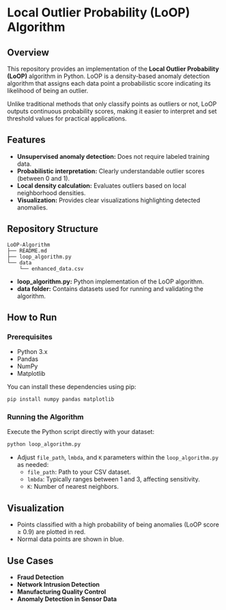 # Local Outlier Probability (LoOP) Algorithm

## Overview

This repository provides an implementation of the **Local Outlier Probability (LoOP)** algorithm in Python. LoOP is a density-based anomaly detection algorithm that assigns each data point a probabilistic score indicating its likelihood of being an outlier.

Unlike traditional methods that only classify points as outliers or not, LoOP outputs continuous probability scores, making it easier to interpret and set threshold values for practical applications.

## Features

- **Unsupervised anomaly detection:** Does not require labeled training data.
- **Probabilistic interpretation:** Clearly understandable outlier scores (between 0 and 1).
- **Local density calculation:** Evaluates outliers based on local neighborhood densities.
- **Visualization:** Provides clear visualizations highlighting detected anomalies.

## Repository Structure

```
LoOP-Algorithm
├── README.md
├── loop_algorithm.py
└── data
    └── enhanced_data.csv
```

- **loop_algorithm.py:** Python implementation of the LoOP algorithm.
- **data folder:** Contains datasets used for running and validating the algorithm.

## How to Run

### Prerequisites

- Python 3.x
- Pandas
- NumPy
- Matplotlib

You can install these dependencies using pip:

```bash
pip install numpy pandas matplotlib
```

### Running the Algorithm

Execute the Python script directly with your dataset:

```bash
python loop_algorithm.py
```

- Adjust `file_path`, `lmbda`, and `K` parameters within the `loop_algorithm.py` as needed:
  - `file_path`: Path to your CSV dataset.
  - `lmbda`: Typically ranges between 1 and 3, affecting sensitivity.
  - `K`: Number of nearest neighbors.

## Visualization

- Points classified with a high probability of being anomalies (LoOP score ≥ 0.9) are plotted in red.
- Normal data points are shown in blue.

## Use Cases

- **Fraud Detection**
- **Network Intrusion Detection**
- **Manufacturing Quality Control**
- **Anomaly Detection in Sensor Data**

